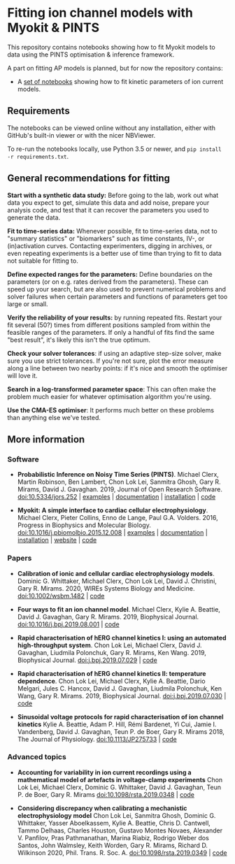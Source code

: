 # Fitting ion channel models with Myokit & PINTS

This repository contains notebooks showing how to fit Myokit models to data using the PINTS optimisation & inference framework.

A part on fitting AP models is planned, but for now the repository contains:

- A [set of notebooks](ion-currents/README.md) showing how to fit kinetic parameters of ion current models.

## Requirements

The notebooks can be viewed online without any installation, either with GitHub's built-in viewer or with the nicer NBViewer.

To re-run the notebooks locally, use Python 3.5 or newer, and `pip install -r requirements.txt`.

## General recommendations for fitting

**Start with a synthetic data study:**
Before going to the lab, work out what data you expect to get, simulate this data and add noise, prepare your analysis code, and test that it can recover the parameters you used to generate the data.

**Fit to time-series data:**
Whenever possible, fit to time-series data, not to "summary statistics" or "biomarkers" such as time constants, IV-, or (in)activation curves.
Contacting experimenters, digging in archives, or even repeating experiments is a better use of time than trying to fit to data not suitable for fitting to.

**Define expected ranges for the parameters:**
Define boundaries on the parameters (or on e.g. rates derived from the parameters).
These can speed up your search, but are also used to prevent numerical problems and solver failures when certain parameters and functions of parameters get too large or small.

**Verify the reliability of your results:** by running repeated fits.
Restart your fit several (50?) times from different positions sampled from within the feasible ranges of the parameters.
If only a handful of fits find the same "best result", it's likely this isn't the true optimum.

**Check your solver tolerances**: if using an adaptive step-size solver, make sure you use strict tolerances.
If you're not sure, plot the error measure along a line between two nearby points: if it's nice and smooth the optimiser will love it.

**Search in a log-transformed parameter space**: This can often make the problem much easier for whatever optimisation algorithm you're using.

**Use the CMA-ES optimiser**: It performs much better on these problems than anything else we've tested.

## More information

### Software

- **Probabilistic Inference on Noisy Time Series (PINTS)**.
  Michael Clerx, Martin Robinson, Ben Lambert, Chon Lok Lei, Sanmitra Ghosh, Gary R. Mirams, David J. Gavaghan.
  2019, Journal of Open Research Software.
  [doi:10.5334/jors.252](https://doi.org/10.5334/jors.252)
  | [examples](https://github.com/pints-team/pints/blob/master/examples/README.md) 
  | [documentation](https://pints.readthedocs.io/)
  | [installation](https://github.com/pints-team/pints/)
  | [code](https://github.com/pints-team/pints/)
    
- **Myokit: A simple interface to cardiac cellular electrophysiology**.
  Michael Clerx, Pieter Collins, Enno de Lange, Paul G.A. Volders.
  2016, Progress in Biophysics and Molecular Biology.
  [doi:10.1016/j.pbiomolbio.2015.12.008](https://doi.org/10.1016/j.pbiomolbio.2015.12.008)
  | [examples](http://myokit.org/examples/)
  | [documentation](https://myokit.readthedocs.io)
  | [installation](http://myokit.org/install)
  | [website](http://myokit.org)
  | [code](https://github.com/MichaelClerx/myokit/)

### Papers

- **Calibration of ionic and cellular cardiac electrophysiology models**.
  Dominic G. Whittaker, Michael Clerx, Chon Lok Lei, David J. Christini, Gary R. Mirams.
  2020, WIREs Systems Biology and Medicine.
  [doi:10.1002/wsbm.1482](https://doi.org/10.1002/wsbm.1482)
  | [code](https://github.com/CardiacModelling/WIRES)

- **Four ways to fit an ion channel model**.
  Michael Clerx, Kylie A. Beattie, David J. Gavaghan, Gary R. Mirams.
  2019, Biophysical Journal.
  [doi:10.1016/j.bpj.2019.08.001](https://doi.org/10.1016/j.bpj.2019.08.001)
  | [code](https://github.com/CardiacModelling/FourWaysOfFitting)

- **Rapid characterisation of hERG channel kinetics I: using an automated high-throughput system**.
  Chon Lok Lei, Michael Clerx, David J. Gavaghan, Liudmila Polonchuk, Gary R. Mirams, Ken Wang.
  2019, Biophysical Journal.
  [doi:j.bpj.2019.07.029](https://doi.org/10.1016/j.bpj.2019.07.029)
  | [code](https://github.com/CardiacModelling/hERGRapidCharacterisation)

- **Rapid characterisation of hERG channel kinetics II: temperature dependence**.
  Chon Lok Lei, Michael Clerx, Kylie A. Beattie, Dario Melgari, Jules C. Hancox, David J. Gavaghan, Liudmila Polonchuk, Ken Wang, Gary R. Mirams.
  2019, Biophysical Journal.
  [doi:j.bpj.2019.07.030](https://doi.org/10.1016/j.bpj.2019.07.030)
  | [code](https://github.com/CardiacModelling/hERGRapidCharacterisation)

- **Sinusoidal voltage protocols for rapid characterisation of ion channel kinetics**
  Kylie A. Beattie, Adam P. Hill, Rémi Bardenet, Yi Cui, Jamie I. Vandenberg, David J. Gavaghan, Teun P. de Boer, Gary R. Mirams
  2018, The Journal of Physiology.
  [doi:10.1113/JP275733](https://doi.org/10.1113/JP275733)
  | [code](https://github.com/mirams/sine-wave)

### Advanced topics

- **Accounting for variability in ion current recordings using a mathematical model of artefacts in voltage-clamp experiments**
  Chon Lok Lei, Michael Clerx, Dominic G. Whittaker, David J. Gavaghan, Teun P. de Boer, Gary R. Mirams
  [doi:10.1098/rsta.2019.0348](https://doi.org/10.1098/rsta.2019.0348)
  | [code](https://github.com/CardiacModelling/VoltageClampModel)

- **Considering discrepancy when calibrating a mechanistic electrophysiology model**
  Chon Lok Lei, Sanmitra Ghosh, Dominic G. Whittaker, Yasser Aboelkassem, Kylie A. Beattie, Chris D. Cantwell, Tammo Delhaas, Charles Houston, Gustavo Montes Novaes, Alexander V. Panfilov, Pras Pathmanathan, Marina Riabiz, Rodrigo Weber dos Santos, John Walmsley, Keith Worden, Gary R. Mirams, Richard D. Wilkinson
  2020, Phil. Trans. R. Soc. A.
  [doi:10.1098/rsta.2019.0349](http://doi.org/10.1098/rsta.2019.0349)
  | [code](https://github.com/CardiacModelling/fickleheart-method-tutorials)

